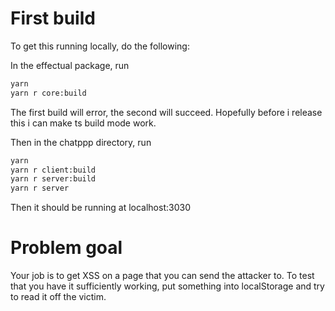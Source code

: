 # First build

To get this running locally, do the following:

In the effectual package, run

```bash
yarn
yarn r core:build
```

The first build will error, the second will succeed. Hopefully before i release this i can make ts build mode work.

Then in the chatppp directory, run

```bash
yarn
yarn r client:build
yarn r server:build
yarn r server
```

Then it should be running at localhost:3030

# Problem goal

Your job is to get XSS on a page that you can send the attacker to. To test that you have it sufficiently working, put something into localStorage and try to read it off the victim.
